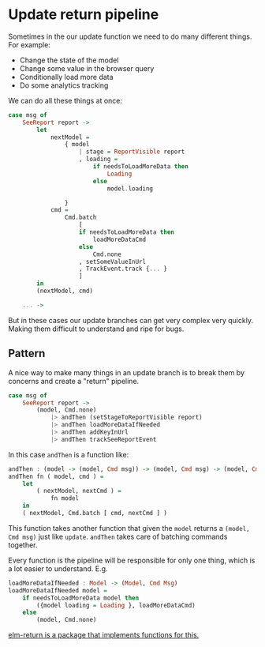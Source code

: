 # Update return pipeline

Sometimes in the our update function we need to do many different things. For example:

- Change the state of the model
- Change some value in the browser query
- Conditionally load more data
- Do some analytics tracking

We can do all these things at once:

```haskell
case msg of
	SeeReport report ->
		let
			nextModel =
				{ model
					| stage = ReportVisible report
					, loading =
						if needsToLoadMoreData then
							Loading
						else
							model.loading

				}
			cmd =
				Cmd.batch
					[
					if needsToLoadMoreData then
						loadMoreDataCmd
					else
						Cmd.none
					, setSomeValueInUrl
					, TrackEvent.track {... }
					]
		in
		(nextModel, cmd)

	... ->
```

But in these cases our update branches can get very complex very quickly. Making them difficult to understand and ripe for bugs.

## Pattern

A nice way to make many things in an update branch is to break them by concerns and create a "return" pipeline.

```haskell
case msg of
	SeeReport report ->
		(model, Cmd.none)
			|> andThen (setStageToReportVisible report)
			|> andThen loadMoreDataIfNeeded
			|> andThen addKeyInUrl
			|> andThen trackSeeReportEvent
```

In this case `andThen` is a function like:

```haskell
andThen : (model -> (model, Cmd msg)) -> (model, Cmd msg) -> (model, Cmd msg)
andThen fn ( model, cmd ) =
    let
        ( nextModel, nextCmd ) =
            fn model
    in
    ( nextModel, Cmd.batch [ cmd, nextCmd ] )
```

This function takes another function that given the `model` returns a `(model, Cmd msg)` just like `update`.
`andThen` takes care of batching commands together.

Every function is the pipeline will be responsible for only one thing, which is a lot easier to understand. E.g.

```haskell
loadMoreDataIfNeeded : Model -> (Model, Cmd Msg)
loadMoreDataIfNeeded model =
	if needsToLoadMoreData model then
		({model loading = Loading }, loadMoreDataCmd)
	else
		(model, Cmd.none)
```

[elm-return is a package that implements functions for this.](https://package.elm-lang.org/packages/Fresheyeball/elm-return/)
